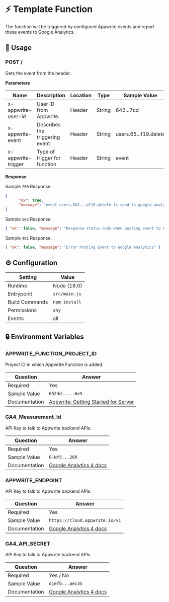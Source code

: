 <!-- Name your function -->

# ⚡ Template Function

<!-- Write short function tagline -->

The function will be triggered by configured Appwrite events and report these events to Google Analytics.

## 🧰 Usage

<!-- Copy section for each endpoint -->
<!-- Document endpoint method and url  -->

### POST /

<!-- Describe the endpoint -->

Gets the event from the header.

**Parameters**

<!-- Document each expected parameter -->

| Name               | Description                    | Location | Type   | Sample Value          |
| ------------------ | ------------------------------ | -------- | ------ | --------------------- |
| x-appwrite-user-id | User ID from Appwrite.         | Header   | String | 642...7cd             |
| x-appwrite-event   | Describes the triggering event | Header   | String | users.65...f19.delete |
| x-appwrite-trigger | Type of trigger for function   | Header   | String | event                 |

**Response**

<!-- Provide sample body for successful response -->

Sample `200` Response:

```json
{
      "ok": true,
      "message": "event users.653...df19.delete is send to google analytics",
}
```

<!-- If relevant, document error responses -->

Sample `503` Response:

```json
{ "ok": false, "message": "Response status code when posting event to Google Analytics is 503" }
```

Sample `401` Response:

```json
{ "ok": false, "message": "Error Posting Event to Google Analytics" }
```
## ⚙️ Configuration

<!-- Update values and remove irrelevant settings -->

| Setting           | Value            |
| ----------------- | ---------------- |
| Runtime           | Node (18.0)      |
| Entrypoint        | `src/main.js`    |
| Build Commands    | `npm install`    |
| Permissions       | `any`            |
| Events            | all              |

## 🔒 Environment Variables

<!-- Copy section for each variable -->
<!-- Name the variable -->


### APPWRITE_FUNCTION_PROJECT_ID

<!-- Describe the variable -->

Project ID in which Appwrite Function is added.

<!-- Mark if variable is required or not -->
<!-- Provide sample (but invalid) value -->
<!-- Link to docs or remove if irrelevant -->

| Question      | Answer                                                                                                       |
| ------------- | -------------------------------------------------------------------------------------------------------------|
| Required      | Yes                                                                                                          |
| Sample Value  | `6524d.....6e5`                                                                                              |
| Documentation | [Appwrite: Getting Started for Server](https://appwrite.io/docs/getting-started-for-server#apiKey)           |


### GA4_Measurement_Id

<!-- Describe the variable -->

API Key to talk to Appwrite backend APIs.

<!-- Mark if variable is required or not -->
<!-- Provide sample (but invalid) value -->
<!-- Link to docs or remove if irrelevant -->

| Question      | Answer                                                                                                        |
| ------------- | --------------------------------------------------------------------------------------------------------------|
| Required      | Yes                                                                                                           |
| Sample Value  | `G-NY5...26R`                                                                                                 |
| Documentation | [Google Analytics 4 docs](https://developers.google.com/analytics/devguides/collection/protocol/ga4/reference)|


### APPWRITE_ENDPOINT

<!-- Describe the variable -->

API Key to talk to Appwrite backend APIs.

<!-- Mark if variable is required or not -->
<!-- Provide sample (but invalid) value -->
<!-- Link to docs or remove if irrelevant -->

| Question      | Answer                                                                                                        |
| ------------- | --------------------------------------------------------------------------------------------------------------|
| Required      | Yes                                                                                                           |
| Sample Value  | `https://cloud.appwrite.io/v1`                                                                                |
| Documentation | [Google Analytics 4 docs](https://developers.google.com/analytics/devguides/collection/protocol/ga4/reference)|

### GA4_API_SECRET

<!-- Describe the variable -->

API Key to talk to Appwrite backend APIs.

<!-- Mark if variable is required or not -->
<!-- Provide sample (but invalid) value -->
<!-- Link to docs or remove if irrelevant -->

| Question      | Answer                                                                                                        |
| ------------- | --------------------------------------------------------------------------------------------------------------|
| Required      | Yes / No                                                                                                      |
| Sample Value  | `d1efb...aec35`                                                                                               |
| Documentation | [Google Analytics 4 docs](https://developers.google.com/analytics/devguides/collection/protocol/ga4/reference)|
